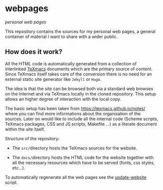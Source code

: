 # webpages
*personal web pages*

This repository contains the sources for my personal web pages, a general container of material I want to share with a wider public. 

## How does it work?

All the HTML code is automatically generated from a collection of interlinked  [TeXmacs](http://www.texmacs.org) documents which are the primary source of content. Since TeXmacs itself takes care of the conversion there is no need for an external static site generator like `Jekyll` or `Hugo`. 

The idea is that the site can be browsed both via a standard web browses on the Internet and via TeXmacs locally in the cloned repository. This setup allows an higher degree of interaction with the local copy. 

The basic setup has been taken from https://texmacs.github.io/notes/ where you can find more informations about the organisation of the sources. Later on would like to include all the internal code (Scheme scripts, TeXmacs packages, CSS and JS scripts, Makefile ...) as a literate document within the site itself.

Structure of the repository:

 * The `src/`directory hosts the TeXmacs sources for the website. 

 * The `docs/`directory hosts the HTML code for the website together with all the necessary resources which have to be served (fonts, css styles, etc...).

To automatically regenerate all the web pages see the [update-website](./update-website) script.


